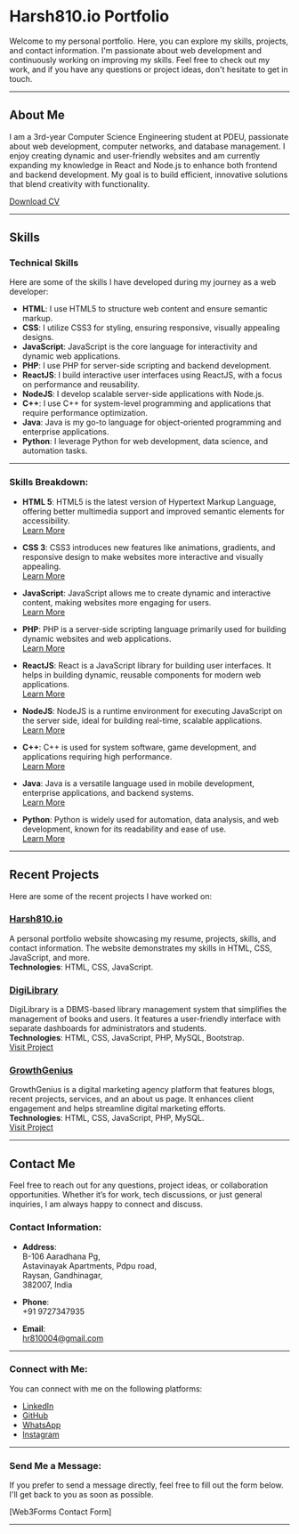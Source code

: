 # Harsh810.io Portfolio

Welcome to my personal portfolio. Here, you can explore my skills, projects, and contact information. I'm passionate about web development and continuously working on improving my skills. Feel free to check out my work, and if you have any questions or project ideas, don't hesitate to get in touch.

---

## About Me

I am a 3rd-year Computer Science Engineering student at PDEU, passionate about web development, computer networks, and database management. I enjoy creating dynamic and user-friendly websites and am currently expanding my knowledge in React and Node.js to enhance both frontend and backend development. My goal is to build efficient, innovative solutions that blend creativity with functionality.

[Download CV](#about)

---

## Skills

### Technical Skills

Here are some of the skills I have developed during my journey as a web developer:

- **HTML**: I use HTML5 to structure web content and ensure semantic markup.
- **CSS**: I utilize CSS3 for styling, ensuring responsive, visually appealing designs.
- **JavaScript**: JavaScript is the core language for interactivity and dynamic web applications.
- **PHP**: I use PHP for server-side scripting and backend development.
- **ReactJS**: I build interactive user interfaces using ReactJS, with a focus on performance and reusability.
- **NodeJS**: I develop scalable server-side applications with Node.js.
- **C++**: I use C++ for system-level programming and applications that require performance optimization.
- **Java**: Java is my go-to language for object-oriented programming and enterprise applications.
- **Python**: I leverage Python for web development, data science, and automation tasks.

---

### Skills Breakdown:

- **HTML 5**: HTML5 is the latest version of Hypertext Markup Language, offering better multimedia support and improved semantic elements for accessibility.  
  [Learn More](https://developer.mozilla.org/en-US/docs/Web/HTML)

- **CSS 3**: CSS3 introduces new features like animations, gradients, and responsive design to make websites more interactive and visually appealing.  
  [Learn More](https://developer.mozilla.org/en-US/docs/Web/CSS)

- **JavaScript**: JavaScript allows me to create dynamic and interactive content, making websites more engaging for users.  
  [Learn More](https://developer.mozilla.org/en-US/docs/Web/JavaScript)

- **PHP**: PHP is a server-side scripting language primarily used for building dynamic websites and web applications.  
  [Learn More](https://www.php.net/manual/en/index.php)

- **ReactJS**: React is a JavaScript library for building user interfaces. It helps in building dynamic, reusable components for modern web applications.  
  [Learn More](https://react.dev/)

- **NodeJS**: NodeJS is a runtime environment for executing JavaScript on the server side, ideal for building real-time, scalable applications.  
  [Learn More](https://nodejs.org/en/docs)

- **C++**: C++ is used for system software, game development, and applications requiring high performance.  
  [Learn More](https://www.learncpp.com/)

- **Java**: Java is a versatile language used in mobile development, enterprise applications, and backend systems.  
  [Learn More](https://www.javatpoint.com/java-tutorial)

- **Python**: Python is widely used for automation, data analysis, and web development, known for its readability and ease of use.  
  [Learn More](https://docs.python.org/3/tutorial/)

---

## Recent Projects

Here are some of the recent projects I have worked on:

### [Harsh810.io](#Projects)

A personal portfolio website showcasing my resume, projects, skills, and contact information. The website demonstrates my skills in HTML, CSS, JavaScript, and more.  
**Technologies**: HTML, CSS, JavaScript.

### [DigiLibrary](https://github.com/Hr810004/Digilibrary_DBMS_project)

DigiLibrary is a DBMS-based library management system that simplifies the management of books and users. It features a user-friendly interface with separate dashboards for administrators and students.  
**Technologies**: HTML, CSS, JavaScript, PHP, MySQL, Bootstrap.  
[Visit Project](https://github.com/Hr810004/Digilibrary_DBMS_project)

### [GrowthGenius](https://github.com/Hr810004/Digital_Marketing_Agency)

GrowthGenius is a digital marketing agency platform that features blogs, recent projects, services, and an about us page. It enhances client engagement and helps streamline digital marketing efforts.  
**Technologies**: HTML, CSS, JavaScript, PHP, MySQL.  
[Visit Project](https://github.com/Hr810004/Digital_Marketing_Agency)

---

## Contact Me

Feel free to reach out for any questions, project ideas, or collaboration opportunities. Whether it’s for work, tech discussions, or just general inquiries, I am always happy to connect and discuss.

### Contact Information:

- **Address**:  
  B-106 Aaradhana Pg,  
  Astavinayak Apartments, Pdpu road,  
  Raysan, Gandhinagar,  
  382007, India

- **Phone**:  
  +91 9727347935

- **Email**:  
  [hr810004@gmail.com](mailto:hr810004@gmail.com)

---

### Connect with Me:

You can connect with me on the following platforms:

- [LinkedIn](https://www.linkedin.com/in/harsh810004/)
- [GitHub](https://github.com/Hr810004)
- [WhatsApp](https://wa.me/919727347935)
- [Instagram](https://www.instagram.com/_harsh_8_10_04?igsh=a2lhcmFuZ2Jvc2Zu)

---

### Send Me a Message:

If you prefer to send a message directly, feel free to fill out the form below. I'll get back to you as soon as possible.

[Web3Forms Contact Form]

---
